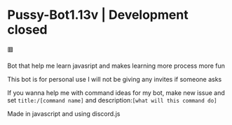 # Pussy-Bot1.13v | Development closed
🟥

Bot that help me learn javasript and makes learning more process more fun

This bot is for personal use I will not be giving any invites if someone asks

If you wanna help me with command ideas for my bot, make new issue and set `title:/[command name]` and description:`[what will this command do]`

Made in javascript and using discord.js

